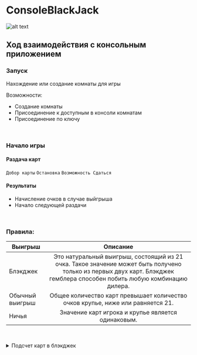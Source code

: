 # ConsoleBlackJack

![alt text](https://feelup.com.ua/wp-content/uploads/2020/11/blackjack-1-1024x681.jpg "BlackJack")

## Ход взаимодействия с консольным приложением

### Запуск

Нахождение или создание комнаты для игры


Возможности:

- Создание комнаты
- Присоединение к доступным в консоли комнатам
- Присоединение по ключу

&nbsp;


### Начало игры

#### Раздача карт


`Добор карты`
`Остановка`
`Возможность Сдаться`
&nbsp;
#### Результаты

- Начисление очков в случае выйгрыша
- Начало следующей раздачи

&nbsp;

### Правила:

| Выигрыш        | Описание          | 
| ------------- |:-------------:|
| Блэкджек      | Это натуральный выигрыш, состоящий из 21 очка. Такое значение может быть получено только из первых двух карт. Блэкджек гемблера способен побить любую комбинацию дилера. | 
| Обычный выигрыш      | Общее количество карт превышает количество очков крупье, ниже или равняется 21.      |   
| Ничья | Значение карт игрока и крупье является одинаковым. |    

&nbsp;
<details>
  <summary>Подсчет карт в блэкджек</summary>
  
    От 2 до 10 – считаются по номиналу карты.
  
    Туз – считается 1 или 11 по условию казино или договоренности игроков.

    Король, дама, валет – 10 очков.

</details>
&nbsp;
